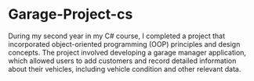 # Garage-Project-cs
During my second year in my C# course, I completed a project that incorporated object-oriented programming (OOP) principles and design concepts.
The project involved developing a garage manager application, which allowed users to add customers and record detailed information about their vehicles,
including vehicle condition and other relevant data.
